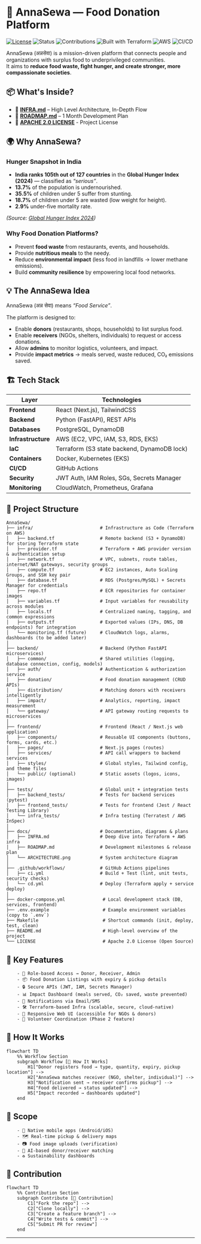 # 🍲 AnnaSewa — Food Donation Platform
[![License](https://img.shields.io/badge/License-Apache_2.0-blue.svg)](./LICENSE)
![Status](https://img.shields.io/badge/Status-Active-success)
![Contributions](https://img.shields.io/badge/Contributions-Welcome-blue)
![Built with Terraform](https://img.shields.io/badge/IaC-Terraform-623CE4?logo=terraform)
![AWS](https://img.shields.io/badge/Cloud-AWS-orange?logo=amazon-aws)
![CI/CD](https://img.shields.io/badge/CI%2FCD-GitHub%20Actions-black?logo=github)


AnnaSewa (अन्नसेवा) is a mission-driven platform that connects people and organizations with surplus food to underprivileged communities.  
It aims to **reduce food waste, fight hunger, and create stronger, more compassionate societies**.


## 📦 What's Inside?

- 📖 **[INFRA.md](/docs/INFRA.md)** – High Level Architecture, In-Depth Flow
- 📖 **[ROADMAP.md](/docs/ROADMAP.md)** – 1 Month Development Plan 
- 📖 **[APACHE 2.0 LICENSE](./LICENSE)** - Project License

## 🌍 Why AnnaSewa?
### Hunger Snapshot in India
- **India ranks 105th out of 127 countries** in the **Global Hunger Index (2024)** — classified as *“serious”*.  
- **13.7%** of the population is undernourished.  
- **35.5%** of children under 5 suffer from stunting.  
- **18.7%** of children under 5 are wasted (low weight for height).  
- **2.9%** under-five mortality rate.  

*(Source: [Global Hunger Index 2024](https://www.globalhungerindex.org/india.html))*  


### Why Food Donation Platforms?
- Prevent **food waste** from restaurants, events, and households.  
- Provide **nutritious meals** to the needy.  
- Reduce **environmental impact** (less food in landfills → lower methane emissions).  
- Build **community resilience** by empowering local food networks.  

## 💡 The AnnaSewa Idea
AnnaSewa (अन्न सेवा) means *“Food Service”*.  

The platform is designed to:
- Enable **donors** (restaurants, shops, households) to list surplus food.  
- Enable **receivers** (NGOs, shelters, individuals) to request or access donations.  
- Allow **admins** to monitor logistics, volunteers, and impact.  
- Provide **impact metrics** → meals served, waste reduced, CO₂ emissions saved.  


## 🏗️ Tech Stack

| Layer | Technologies |
|-------|--------------|
| **Frontend** | React (Next.js), TailwindCSS |
| **Backend** | Python (FastAPI), REST APIs |
| **Databases** | PostgreSQL, DynamoDB |
| **Infrastructure** | AWS (EC2, VPC, IAM, S3, RDS, EKS) |
| **IaC** | Terraform (S3 state backend, DynamoDB lock) |
| **Containers** | Docker, Kubernetes (EKS) |
| **CI/CD** | GitHub Actions |
| **Security** | JWT Auth, IAM Roles, SGs, Secrets Manager |
| **Monitoring** | CloudWatch, Prometheus, Grafana |

## 📂 Project Structure

```text
AnnaSewa/
├── infra/                         # Infrastructure as Code (Terraform on AWS)
│   ├── backend.tf                 # Remote backend (S3 + DynamoDB) for storing Terraform state
│   ├── provider.tf                # Terraform + AWS provider version & authentication setup
│   ├── network.tf                 # VPC, subnets, route tables, internet/NAT gateways, security groups
│   ├── compute.tf                 # EC2 instances, Auto Scaling Groups, and SSH key pair
│   ├── database.tf                # RDS (Postgres/MySQL) + Secrets Manager for credentials
│   ├── repo.tf                    # ECR repositories for container images
│   ├── variables.tf               # Input variables for reusability across modules
│   ├── locals.tf                  # Centralized naming, tagging, and common expressions
│   ├── outputs.tf                 # Exported values (IPs, DNS, DB endpoints) for integration
│   └── monitoring.tf (future)     # CloudWatch logs, alarms, dashboards (to be added later)
│
├── backend/                       # Backend (Python FastAPI microservices)
│   ├── common/                    # Shared utilities (logging, database connection, config, models)
│   ├── auth/                      # Authentication & authorization service
│   ├── donation/                  # Food donation management (CRUD APIs)
│   ├── distribution/              # Matching donors with receivers intelligently
│   ├── impact/                    # Analytics, reporting, impact measurement
│   └── gateway/                   # API gateway routing requests to microservices
│
├── frontend/                      # Frontend (React / Next.js web application)
│   ├── components/                # Reusable UI components (buttons, forms, cards, etc.)
│   ├── pages/                     # Next.js pages (routes)
│   ├── services/                  # API call wrappers to backend services
│   ├── styles/                    # Global styles, Tailwind config, and theme files
│   └── public/ (optional)         # Static assets (logos, icons, images)
│
├── tests/                         # Global unit + integration tests
│   ├── backend_tests/             # Tests for backend services (pytest)
│   ├── frontend_tests/            # Tests for frontend (Jest / React Testing Library)
│   └── infra_tests/               # Infra testing (Terratest / AWS InSpec)
│
├── docs/                          # Documentation, diagrams & plans
│   ├── INFRA.md                   # Deep dive into Terraform + AWS infra
│   ├── ROADMAP.md                 # Development milestones & release plan
│   └── ARCHITECTURE.png           # System architecture diagram
│
├── .github/workflows/             # GitHub Actions pipelines
│   ├── ci.yml                     # Build + Test (lint, unit tests, security checks)
│   └── cd.yml                     # Deploy (Terraform apply + service deploy)
│
├── docker-compose.yml              # Local development stack (DB, services, frontend)
├── .env.example                    # Example environment variables (copy to `.env`)
├── Makefile                        # Shortcut commands (init, deploy, test, clean)
├── README.md                       # High-level overview of the project
└── LICENSE                         # Apache 2.0 License (Open Source)
```

## 🔑 Key Features
        - 👥 Role-based Access → Donor, Receiver, Admin
        - 📦 Food Donation Listings with expiry & pickup details
        - 🔒 Secure APIs (JWT, IAM, Secrets Manager)
        - 📊 Impact Dashboard (meals served, CO₂ saved, waste prevented)
        - 🔔 Notifications via Email/SMS
        - 🛠 Terraform-based Infra (scalable, secure, cloud-native)
        - 📱 Responsive Web UI (accessible for NGOs & donors)
        - 🤝 Volunteer Coordination (Phase 2 feature)

## 🚀 How It Works
```mermaid
flowchart TD
    %% Workflow Section
    subgraph Workflow [🚀 How It Works]
        H1["Donor registers food → type, quantity, expiry, pickup location"] -->
        H2["AnnaSewa matches receiver (NGO, shelter, individual)"] -->
        H3["Notification sent → receiver confirms pickup"] -->
        H4["Food delivered → status updated"] -->
        H5["Impact recorded → dashboards updated"]
    end
```

## 🔭 Scope
        - 📱 Native mobile apps (Android/iOS)
        - 🗺️ Real-time pickup & delivery maps
        - 📷 Food image uploads (verification)
        - 🤖 AI-based donor/receiver matching
        - ♻️ Sustainability dashboards

## 🤝 Contribution
```mermaid
flowchart TD
    %% Contribution Section
    subgraph Contribute [🤝 Contribution]
        C1["Fork the repo"] -->
        C2["Clone locally"] -->
        C3["Create a feature branch"] -->
        C4["Write tests & commit"] -->
        C5["Submit PR for review"]
    end
```
---

